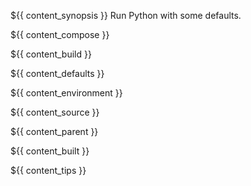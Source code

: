 ${{ content_synopsis }} Run Python with some defaults.

${{ content_compose }}

${{ content_build }}

${{ content_defaults }}

${{ content_environment }}

${{ content_source }}

${{ content_parent }}

${{ content_built }}

${{ content_tips }}
